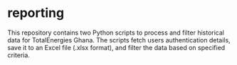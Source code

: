 # reporting
This repository contains two Python scripts to process and filter historical data for TotalEnergies Ghana. The scripts fetch users authentication details, save it to an Excel file (.xlsx format), and filter the data based on specified criteria.
